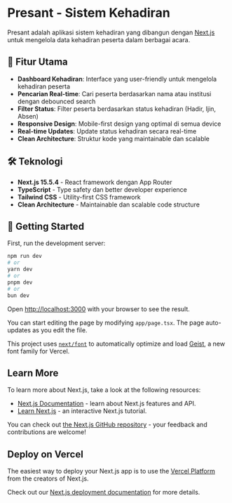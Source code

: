 # Presant - Sistem Kehadiran

Presant adalah aplikasi sistem kehadiran yang dibangun dengan [Next.js](https://nextjs.org) untuk mengelola data kehadiran peserta dalam berbagai acara.

## 🚀 Fitur Utama

- **Dashboard Kehadiran**: Interface yang user-friendly untuk mengelola kehadiran peserta
- **Pencarian Real-time**: Cari peserta berdasarkan nama atau institusi dengan debounced search
- **Filter Status**: Filter peserta berdasarkan status kehadiran (Hadir, Ijin, Absen)
- **Responsive Design**: Mobile-first design yang optimal di semua device
- **Real-time Updates**: Update status kehadiran secara real-time
- **Clean Architecture**: Struktur kode yang maintainable dan scalable

## 🛠️ Teknologi

- **Next.js 15.5.4** - React framework dengan App Router
- **TypeScript** - Type safety dan better developer experience  
- **Tailwind CSS** - Utility-first CSS framework
- **Clean Architecture** - Maintainable dan scalable code structure

## 📱 Getting Started

First, run the development server:

```bash
npm run dev
# or
yarn dev
# or
pnpm dev
# or
bun dev
```

Open [http://localhost:3000](http://localhost:3000) with your browser to see the result.

You can start editing the page by modifying `app/page.tsx`. The page auto-updates as you edit the file.

This project uses [`next/font`](https://nextjs.org/docs/app/building-your-application/optimizing/fonts) to automatically optimize and load [Geist](https://vercel.com/font), a new font family for Vercel.

## Learn More

To learn more about Next.js, take a look at the following resources:

- [Next.js Documentation](https://nextjs.org/docs) - learn about Next.js features and API.
- [Learn Next.js](https://nextjs.org/learn) - an interactive Next.js tutorial.

You can check out [the Next.js GitHub repository](https://github.com/vercel/next.js) - your feedback and contributions are welcome!

## Deploy on Vercel

The easiest way to deploy your Next.js app is to use the [Vercel Platform](https://vercel.com/new?utm_medium=default-template&filter=next.js&utm_source=create-next-app&utm_campaign=create-next-app-readme) from the creators of Next.js.

Check out our [Next.js deployment documentation](https://nextjs.org/docs/app/building-your-application/deploying) for more details.
